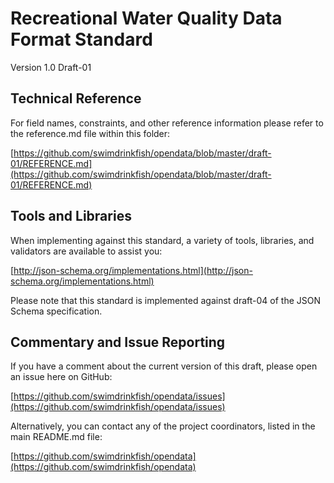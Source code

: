# Recreational Water Quality Data Format Standard

Version 1.0 Draft-01

## Technical Reference

For field names, constraints, and other reference information please refer to the reference.md file within this folder:

[https://github.com/swimdrinkfish/opendata/blob/master/draft-01/REFERENCE.md](https://github.com/swimdrinkfish/opendata/blob/master/draft-01/REFERENCE.md)

## Tools and Libraries

When implementing against this standard, a variety of tools, libraries, and validators are available to assist you:

[http://json-schema.org/implementations.html](http://json-schema.org/implementations.html)

Please note that this standard is implemented against draft-04 of the JSON Schema specification.

## Commentary and Issue Reporting

If you have a comment about the current version of this draft, please open an issue here on GitHub:

[https://github.com/swimdrinkfish/opendata/issues](https://github.com/swimdrinkfish/opendata/issues)

Alternatively, you can contact any of the project coordinators, listed in the main README.md file:

[https://github.com/swimdrinkfish/opendata](https://github.com/swimdrinkfish/opendata)

